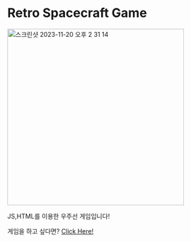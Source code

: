 # Retro Spacecraft Game

<img width="399" alt="스크린샷 2023-11-20 오후 2 31 14" src="https://github.com/goodbyebada/goodbyebada.github.io/assets/90432681/c024f759-81f9-4881-9924-6442bede01ee">

JS,HTML를 이용한 우주선 게임입니다!

게임을 하고 싶다면? <a href="https://famous-squirrel-43f0b7.netlify.app/">Click Here!</a>




